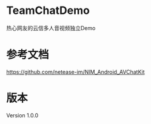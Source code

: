 # TeamChatDemo
热心网友的云信多人音视频独立Demo

# 参考文档
https://github.com/netease-im/NIM_Android_AVChatKit

# 版本
Version 1.0.0
